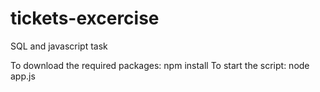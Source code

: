 # tickets-excercise
SQL and javascript task

To download the required packages: npm install
To start the script: node app.js
